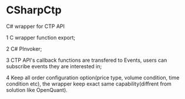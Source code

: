 # CSharpCtp
C# wrapper for CTP API

1  C wrapper function export;

2  C# PInvoker; 

3  CTP API's callback functions are transfered to Events, users can subscribe  events they are interested in;

4  Keep all order configuration option(price type, volume condition, time condition etc), the wrapper keep exact same capability(diffrent from solution like OpenQuant).




